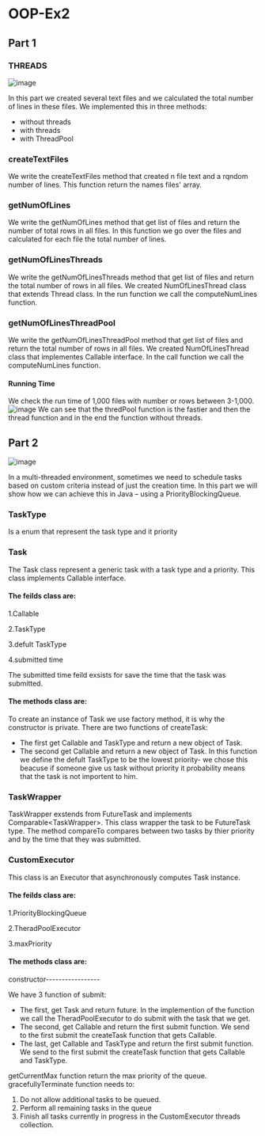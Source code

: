 # OOP-Ex2
## Part 1
### THREADS
![image](https://user-images.githubusercontent.com/117759983/210529690-c68698b9-b270-477c-ad8d-1382fb43807b.png)

In this part we created several text files and we calculated the total number of lines in these files.
We implemented this in three methods:
+  without threads
+ with threads
+ with ThreadPool

### createTextFiles
We write the createTextFiles method that created n file text and a rqndom number of lines.
This function return the names files' array.

### getNumOfLines
 We write the getNumOfLines method that get list of files and return the number  of total rows in all files. In this function we go over the files and calculated for each file the total number of lines.

### getNumOfLinesThreads
We write the getNumOfLinesThreads method that get list of files and return the total number of rows in all files. We created NumOfLinesThread class that extends Thread class.
In the run function we call the computeNumLines function. 

### getNumOfLinesThreadPool
We write the getNumOfLinesThreadPool method that get list of files and return the total number of rows in all files.
We created NumOfLinesThread class that implementes Callable<Integer> interface.
In the call function we call the computeNumLines function.

#### Running Time
We check the run time of 1,000 files with number or rows between 3-1,000.
![image](https://user-images.githubusercontent.com/117759983/210539096-3fcf3ffb-b87e-4eaf-912f-9c9d291bfa85.png)
We can see that the thredPool function is the fastier and then the thread function and in the end the function without threads.

## Part 2
![image](https://user-images.githubusercontent.com/117759983/211515017-4d58ef88-b0a5-4617-81bb-f9914459e24b.png)
 
In a multi-threaded environment, sometimes we need to schedule tasks based on custom criteria instead of just the creation time.
In this part we will show how we can achieve this in Java – using a PriorityBlockingQueue.

### TaskType
Is a enum that represent the task type and it priority 
### Task
The Task class represent a generic task with a task type and a priority.
This class implements Callable interface. 
#### The feilds class are:
1.Callable 

2.TaskType

3.defult TaskType

4.submitted time

The submitted time feild exsists for save the time that the task was submitted.

#### The methods class are:

To create an instance of Task we use factory method, it is why the constructor is private. There are two functions of createTask:
* The first get Callable and TaskType and return a new object of Task.
* The second get Callable and return a new object of Task. In this function we define the defult TaskType to be the lowest priority- we chose this beacuse if someone give us task without priority it probability means that the task is not importent to him. 

### TaskWrapper
TaskWrapper exstends from FutureTask<V> and implements Comparable<TaskWrapper<V>>.
This class wrapper the task to be FutureTask type.
The method compareTo compares between two tasks by thier priority and by the time that they was submitted.
### CustomExecutor
This class is an Executor that asynchronously computes Task instance. 
#### The feilds class are:
1.PriorityBlockingQueue

2.TheradPoolExecutor

3.maxPriority 

#### The methods class are:
constructor-----------------

We have 3 function of submit:
* The first, get Task and return future. In the implemention of the function we call the TheradPoolExecutor to do submit with the task that we get.
* The second, get Callable and return the first submit function. We send to the first submit the createTask function that gets Callable.
*  The last, get Callable and TaskType and return the first submit function. We send to the first submit the createTask function that gets Callable and TaskType.

getCurrentMax function return the max priority of the queue.
gracefullyTerminate function needs to:
1. Do not allow additional tasks to be queued.
2. Perform all remaining tasks in the queue
3. Finish all tasks currently in progress in the CustomExecutor threads collection.


 


